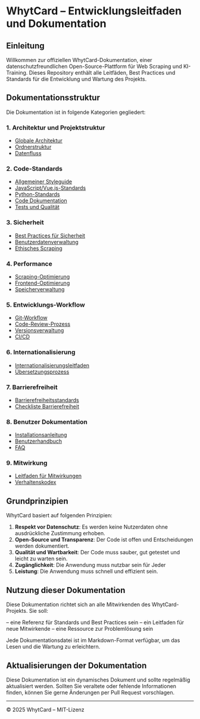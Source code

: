 # WhytCard – Entwicklungsleitfaden und Dokumentation

## Einleitung

Willkommen zur offiziellen WhytCard-Dokumentation, einer datenschutzfreundlichen Open-Source-Plattform für Web Scraping und KI-Training. Dieses Repository enthält alle Leitfäden, Best Practices und Standards für die Entwicklung und Wartung des Projekts.

## Dokumentationsstruktur

Die Dokumentation ist in folgende Kategorien gegliedert:

### 1. Architektur und Projektstruktur
- [Globale Architektur](./architecture/ARCHITECTURE_EN.md)
- [Ordnerstruktur](./architecture/FOLDER_STRUCTURE_EN.md)
- [Datenfluss](./architecture/DATA_FLOW_EN.md)

### 2. Code-Standards
- [Allgemeiner Styleguide](./code_standards/STYLE_GUIDE_EN.md)
- [JavaScript/Vue.js-Standards](./code_standards/JAVASCRIPT_STANDARDS_EN.md)
- [Python-Standards](./code_standards/PYTHON_STANDARDS_EN.md)
- [Code Dokumentation](./code_standards/CODE_DOCUMENTATION_EN.md)
- [Tests und Qualität](./code_standards/TESTING_EN.md)

### 3. Sicherheit
- [Best Practices für Sicherheit](./security/SECURITY_PRACTICES_EN.md)
- [Benutzerdatenverwaltung](./security/USER_DATA_EN.md)
- [Ethisches Scraping](./security/ETHICAL_SCRAPING_EN.md)

### 4. Performance
- [Scraping-Optimierung](./performance/SCRAPING_OPTIMIZATION_EN.md)
- [Frontend-Optimierung](./performance/FRONTEND_OPTIMIZATION_EN.md)
- [Speicherverwaltung](./performance/MEMORY_MANAGEMENT_EN.md)

### 5. Entwicklungs-Workflow
- [Git-Workflow](./workflow/GIT_WORKFLOW_EN.md)
- [Code-Review-Prozess](./workflow/CODE_REVIEW_EN.md)
- [Versionsverwaltung](./workflow/VERSIONING_EN.md)
- [CI/CD](./workflow/CI_CD_EN.md)

### 6. Internationalisierung
- [Internationalisierungsleitfaden](./i18n/I18N_GUIDE_EN.md)
- [Übersetzungsprozess](./i18n/TRANSLATION_PROCESS_EN.md)

### 7. Barrierefreiheit
- [Barrierefreiheitsstandards](./accessibility/ACCESSIBILITY_STANDARDS_EN.md)
- [Checkliste Barrierefreiheit](./accessibility/ACCESSIBILITY_CHECKLIST_EN.md)

### 8. Benutzer Dokumentation
- [Installationsanleitung](./user_docs/INSTALLATION_EN.md)
- [Benutzerhandbuch](./user_docs/USER_GUIDE_EN.md)
- [FAQ](./user_docs/FAQ_EN.md)

### 9. Mitwirkung
- [Leitfaden für Mitwirkungen](./contribution/CONTRIBUTING_EN.md)
- [Verhaltenskodex](./contribution/CODE_OF_CONDUCT_EN.md)

## Grundprinzipien

WhytCard basiert auf folgenden Prinzipien:

1. **Respekt vor Datenschutz**: Es werden keine Nutzerdaten ohne ausdrückliche Zustimmung erhoben.
2. **Open-Source und Transparenz**: Der Code ist offen und Entscheidungen werden dokumentiert.
3. **Qualität und Wartbarkeit**: Der Code muss sauber, gut getestet und leicht zu warten sein.
4. **Zugänglichkeit**: Die Anwendung muss nutzbar sein für Jeder
5. **Leistung**: Die Anwendung muss schnell und effizient sein.

## Nutzung dieser Dokumentation

Diese Dokumentation richtet sich an alle Mitwirkenden des WhytCard-Projekts. Sie soll:

– eine Referenz für Standards und Best Practices sein
– ein Leitfaden für neue Mitwirkende
– eine Ressource zur Problemlösung sein

Jede Dokumentationsdatei ist im Markdown-Format verfügbar, um das Lesen und die Wartung zu erleichtern.

## Aktualisierungen der Dokumentation

Diese Dokumentation ist ein dynamisches Dokument und sollte regelmäßig aktualisiert werden. Sollten Sie veraltete oder fehlende Informationen finden, können Sie gerne Änderungen per Pull Request vorschlagen.

---

© 2025 WhytCard – MIT-Lizenz